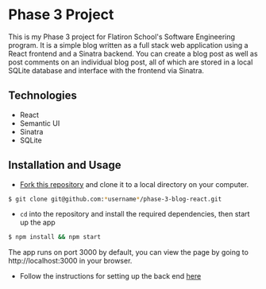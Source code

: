 # Phase 3 Project
This is my Phase 3 project for Flatiron School's Software Engineering program. It is a simple blog written as a full stack web application using a React frontend and a Sinatra backend.
You can create a blog post as well as post comments on an individual blog post, all of which are stored in a local SQLite database and interface with the frontend via Sinatra.

## Technologies
- React
- Semantic UI
- Sinatra
- SQLite

## Installation and Usage

- [Fork this repository](https://github.com/jaguilar89/phase-3-blog-react/fork) and clone it to a local directory on your computer.

```bash
$ git clone git@github.com:*username*/phase-3-blog-react.git
```

- `cd` into the repository and install the required dependencies, then start up the app

```bash
$ npm install && npm start
```
The app runs on port 3000 by default, you can view the page by going to http://localhost:3000 in your browser.

- Follow the instructions for setting up the back end [here](https://github.com/jaguilar89/phase-3-blog-sinatra)


